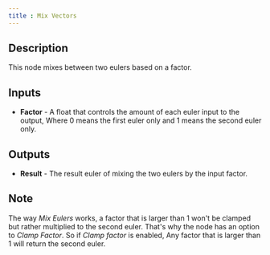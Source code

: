 ```yaml
---
title : Mix Vectors
---
```


## Description

This node mixes between two eulers based on a factor.

## Inputs

- **Factor** - A float that controls the amount of each euler input to
    the output, Where 0 means the first euler only and 1 means the
    second euler only.

## Outputs

- **Result** - The result euler of mixing the two eulers by the input
    factor.

## Note

The way *Mix Eulers* works, a factor that is larger than 1 won't be
clamped but rather multiplied to the second euler. That's why the node
has an option to *Clamp Factor*. So if *Clamp factor* is enabled, Any
factor that is larger than 1 will return the second euler.
